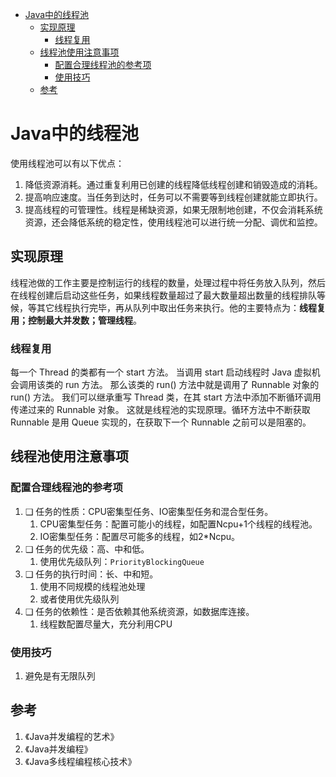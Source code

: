 <!-- TOC -->

- [Java中的线程池](#java中的线程池)
    - [实现原理](#实现原理)
        - [线程复用](#线程复用)
    - [线程池使用注意事项](#线程池使用注意事项)
        - [配置合理线程池的参考项](#配置合理线程池的参考项)
        - [使用技巧](#使用技巧)
    - [参考](#参考)

<!-- /TOC -->

# Java中的线程池

使用线程池可以有以下优点：  

1. 降低资源消耗。通过重复利用已创建的线程降低线程创建和销毁造成的消耗。
2. 提高响应速度。当任务到达时，任务可以不需要等到线程创建就能立即执行。
3. 提高线程的可管理性。线程是稀缺资源，如果无限制地创建，不仅会消耗系统资源，还会降低系统的稳定性，使用线程池可以进行统一分配、调优和监控。

## 实现原理

线程池做的工作主要是控制运行的线程的数量，处理过程中将任务放入队列，然后在线程创建后启动这些任务，如果线程数量超过了最大数量超出数量的线程排队等候，等其它线程执行完毕，再从队列中取出任务来执行。他的主要特点为：**线程复用；控制最大并发数；管理线程**。

### 线程复用

每一个 Thread 的类都有一个 start 方法。 当调用 start 启动线程时 Java 虚拟机会调用该类的 run 方法。 那么该类的 run() 方法中就是调用了 Runnable 对象的 run() 方法。 我们可以继承重写 Thread 类，在其 start 方法中添加不断循环调用传递过来的 Runnable 对象。 这就是线程池的实现原理。循环方法中不断获取 Runnable 是用 Queue 实现的，在获取下一个 Runnable 之前可以是阻塞的。

## 线程池使用注意事项

### 配置合理线程池的参考项

1. ❑ 任务的性质：CPU密集型任务、IO密集型任务和混合型任务。
   1. CPU密集型任务：配置可能小的线程，如配置Ncpu+1个线程的线程池。
   2. IO密集型任务：配置尽可能多的线程，如2*Ncpu。
2. ❑ 任务的优先级：高、中和低。
   1. 使用优先级队列：`PriorityBlockingQueue`
3. ❑ 任务的执行时间：长、中和短。
   1. 使用不同规模的线程池处理
   2. 或者使用优先级队列
4. ❑ 任务的依赖性：是否依赖其他系统资源，如数据库连接。
   1. 线程数配置尽量大，充分利用CPU

### 使用技巧

1. 避免是有无限队列

## 参考

1. 《Java并发编程的艺术》
2. 《Java并发编程》
3. 《Java多线程编程核心技术》
